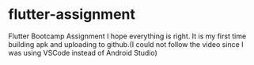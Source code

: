 # flutter-assignment
Flutter Bootcamp Assignment
I hope everything is right. It is my first time building apk and uploading to github.(I could not follow the video since I was using VSCode instead of Android Studio)  
